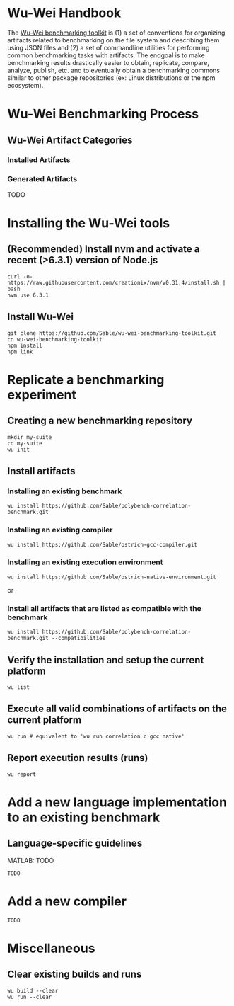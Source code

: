 # Wu-Wei Handbook

The [Wu-Wei benchmarking toolkit](https://github.com/Sable/wu-wei-benchmarking-toolkit) is (1) a set of conventions for organizing artifacts related to benchmarking on the file system and describing them using JSON files and (2) a set of commandline utilities for performing common benchmarking tasks with artifacts. The endgoal is to make benchmarking results drastically easier to obtain, replicate, compare, analyze, publish, etc. and to eventually obtain a benchmarking commons similar to other package repositories (ex: Linux distributions or the npm ecosystem).

# Wu-Wei Benchmarking Process

## Wu-Wei Artifact Categories

### Installed Artifacts

### Generated Artifacts

   TODO


# Installing the Wu-Wei tools

## (Recommended) Install nvm and activate a recent (>6.3.1) version of Node.js
    
    curl -o- https://raw.githubusercontent.com/creationix/nvm/v0.31.4/install.sh | bash
    nvm use 6.3.1

## Install Wu-Wei

    git clone https://github.com/Sable/wu-wei-benchmarking-toolkit.git
    cd wu-wei-benchmarking-toolkit
    npm install
    npm link


# Replicate a benchmarking experiment

## Creating a new benchmarking repository

    mkdir my-suite
    cd my-suite
    wu init
    
## Install artifacts

### Installing an existing benchmark

    wu install https://github.com/Sable/polybench-correlation-benchmark.git
    
### Installing an existing compiler
    
    wu install https://github.com/Sable/ostrich-gcc-compiler.git
    
### Installing an existing execution environment

    wu install https://github.com/Sable/ostrich-native-environment.git
    
or 
    
### Install all artifacts that are listed as compatible with the benchmark

    wu install https://github.com/Sable/polybench-correlation-benchmark.git --compatibilities
    
    
## Verify the installation and setup the current platform

    wu list
    
## Execute all valid combinations of artifacts on the current platform

    wu run # equivalent to 'wu run correlation c gcc native'
    
## Report execution results (runs)

    wu report


# Add a new language implementation to an existing benchmark

## Language-specific guidelines

   MATLAB: TODO

    TODO
    
# Add a new compiler

    TODO
    
# Miscellaneous    
    
## Clear existing builds and runs
    
    wu build --clear
    wu run --clear
    


    
